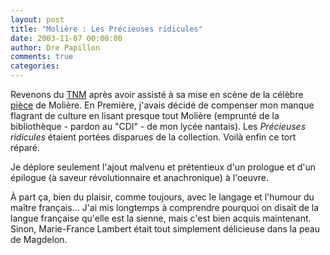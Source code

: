 ```yaml
---
layout: post
title: "Molière : Les Précieuses ridicules"
date: 2003-11-07 00:00:00
author: Dre Papillon
comments: true
categories: 
---
```



Revenons du [TNM](http://www.tnm.qc.ca/) après avoir assisté à sa mise en scène de la célèbre [pièce](http://www.voir.ca/artsdelascene/artsdelascene.aspx?iIDArticle=28144) de Molière.  En Première, j'avais décidé de compenser mon manque flagrant de culture en lisant presque tout Molière (emprunté de la bibliothèque - pardon au "CDI" - de mon lycée nantais).  Les *Précieuses ridicules* étaient portées disparues de la collection.  Voilà enfin ce tort réparé.

Je déplore seulement l'ajout malvenu et prétentieux d'un prologue et d'un épilogue (à saveur révolutionnaire et anachronique) à l'oeuvre.

À part ça, bien du plaisir, comme toujours, avec le langage et l'humour du maître français...  J'ai mis longtemps à comprendre pourquoi on disait de la langue française qu'elle est la sienne, mais c'est bien acquis maintenant.  Sinon, Marie-France Lambert était tout simplement délicieuse dans la peau de Magdelon.
